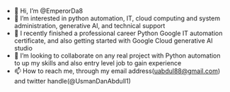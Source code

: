 - 👋 Hi, I’m @EmperorDa8
- 👀 I’m interested in python automation, IT, cloud computing and system administration, generative AI, and technical support
- 🌱 I recently finished a professional career Python Google IT automation certificate, and also getting started with Google Cloud generative AI studio
- 💞️ I’m looking to collaborate on any real project with Python automation to up my skills and also entry level job to gain experience
- 📫 How to reach me, through my email address(uabdul88@gmail.com) and twitter handle(@UsmanDanAbdull1)

<!---
EmperorDa8/EmperorDa8 is a ✨ special ✨ repository because its `README.md` (this file) appears on your GitHub profile.
You can click the Preview link to take a look at your changes.
--->
